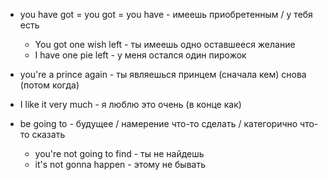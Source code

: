 - you have got = you got = you have - имеешь приобретенным / у тебя есть
	- You got one wish left - ты имеешь одно оставшееся желание
	- I have one pie left - у меня остался один пирожок 

- you're a prince again - ты являешься принцем (сначала кем) снова (потом когда)
- I like it very much - я люблю это очень (в конце как)
- be going to - будущее / намерение что-то сделать / категорично что-то сказать
	- you're not going to find - ты не найдешь
	- it's not gonna happen - этому не бывать
